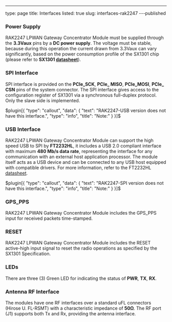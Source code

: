 ---
type: page
title: Interfaces
listed: true
slug: interfaces-rak2247
---published

### Power Supply

RAK2247 LPWAN Gateway Concentrator Module must be supplied through the **3.3Vaux** pins by a **DC power supply**. The voltage must be stable, because during this operation the current drawn from 3.3Vaux can vary significantly, based on the power consumption profile of the SX1301 chip (please refer to **SX1301 [datasheet](https://www.semtech.com/uploads/documents/sx1301.pdf)**).

### SPI Interface

SPI interface is provided on the **PCIe_SCK**, **PCIe_  MISO**, **PCIe_MOSI**, **PCIe_ CSN** pins of the system connector. The SPI interface gives access to the configuration register of SX1301 via a synchronous full-duplex protocol. Only the slave side is implemented.

$plugin[{
    "type": "callout",
    "data": {
        "text": "RAK2247-USB version does not have this interface.",
        "type": "info",
        "title": "Note:"
    }
}]$

### USB Interface

RAK2247 LPWAN Gateway Concentrator Module can support the high speed USB to SPI by **FT2232HL**, it includes a USB 2.0 compliant interface with maximum **480 Mb/s data rate**, representing the interface for any communication with an external host application processor. The module itself acts as a USB device and can be connected to any USB host equipped with compatible drivers. For more information, refer to the FT2232HL [datasheet](https://www.ftdichip.com/Support/Documents/DataSheets/ICs/DS_FT2232H.pdf).

$plugin[{
    "type": "callout",
    "data": {
        "text": "RAK2247-SPI version does not have this interface.",
        "type": "info",
        "title": "Note:"
    }
}]$

### GPS_PPS

RAK2247 LPWAN Gateway Concentrator Module includes the GPS_PPS input for received packets time-stamped.

### RESET

RAK2247 LPWAN Gateway Concentrator Module includes the RESET active-high input signal to reset the radio operations as specified by the SX1301 Specification.

### LEDs

There are three (3) Green LED for indicating the status of **PWR**, **TX**, **RX**.

### Antenna RF Interface

The modules have one RF interfaces over a standard uFL connectors (Hirose U. FL-RSMT) with a characteristic impedance of **50Ω**. The RF port (J1) supports both Tx and Rx, providing the antenna interface.

